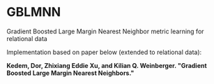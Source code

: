 # GBLMNN
Gradient Boosted Large Margin Nearest Neighbor metric learning for relational data

Implementation based on paper below (extended to relational data):

**Kedem, Dor, Zhixiang Eddie Xu, and Kilian Q. Weinberger. "Gradient Boosted Large Margin Nearest Neighbors."**
